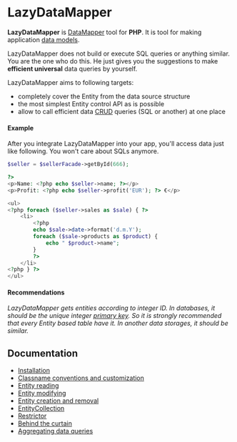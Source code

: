 LazyDataMapper
===

**LazyDataMapper** is [DataMapper](http://en.wikipedia.org/wiki/Data_mapper_pattern) tool for **PHP**.
It is tool for making application [data models](http://en.wikipedia.org/wiki/Data_model).

LazyDataMapper does not build or execute SQL queries or anything similar. You are the one who do this.
He just gives you the suggestions to make **efficient universal** data queries by yourself.

LazyDataMapper aims to following targets:

- completely cover the Entity from the data source structure
- the most simplest Entity control API as is possible
- allow to call efficient data [CRUD](http://en.wikipedia.org/wiki/Create,_read,_update_and_delete) queries (SQL or another)
at one place

#### Example

After you integrate LazyDataMapper into your app, you'll access data just like following. You won't care about
SQLs anymore.

```php
$seller = $sellerFacade->getById(666);

?>
<p>Name: <?php echo $seller->name; ?></p>
<p>Profit: <?php echo $seller->profit('EUR'); ?> €</p>

<ul>
<?php foreach ($seller->sales as $sale) { ?>
	<li>
		<?php
		echo $sale->date->format('d.m.Y');
		foreach ($sale->products as $product) {
			echo " $product->name";
		}
		?>
	</li>
<?php } ?>
</ul>
```

#### Recommendations

*LazyDataMapper gets entities according to integer ID. In databases, it should be the unique integer
[primary key](http://en.wikipedia.org/wiki/Unique_key).
So it is strongly recommended that every Entity based table have it. In another data storages, it should be
similar.*

## Documentation

- [Installation](DOC/1.Installation.md)
- [Classname conventions and customization](DOC/2.Classname-conventions-and-customization.md)
- [Entity reading](DOC/3.Entity-reading.md)
- [Entity modifying](DOC/4.Entity-modifying.md)
- [Entity creation and removal](DOC/5.Entity-creation-and-removal.md)
- [EntityCollection](DOC/6.EntityCollection.md)
- [Restrictor](DOC/7.Restrictor.md)
- [Behind the curtain](DOC/8.Behind-the-curtain.md)
- [Aggregating data queries](DOC/9.Aggregating-data-queries.md)
